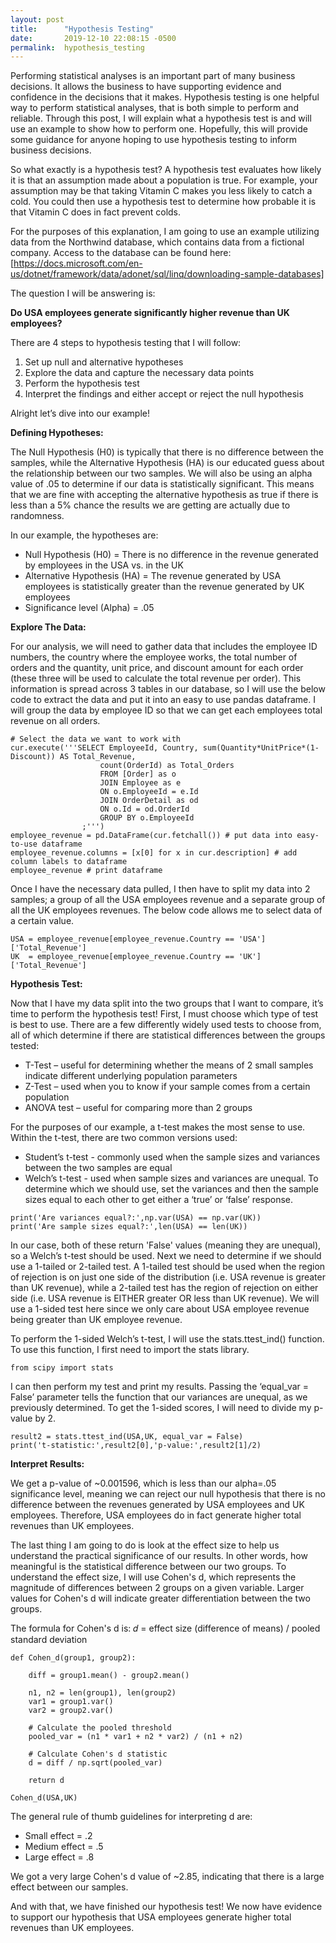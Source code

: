 ```yaml
---
layout: post
title:      "Hypothesis Testing"
date:       2019-12-10 22:08:15 -0500
permalink:  hypothesis_testing
---
```



Performing statistical analyses is an important part of many business decisions. It allows the business to have supporting evidence and confidence in the decisions that it makes. Hypothesis testing is one helpful way to perform statistical analyses, that is both simple to perform and reliable. Through this post, I will explain what a hypothesis test is and will use an example to show how to perform one. Hopefully, this will provide some guidance for anyone hoping to use hypothesis testing to inform business decisions.

So what exactly is a hypothesis test? A hypothesis test evaluates how likely it is that an assumption made about a population is true.  For example, your assumption may be that taking Vitamin C makes you less likely to catch a cold. You could then use a hypothesis test to determine how probable it is that Vitamin C does in fact prevent colds.

For the purposes of this explanation, I am going to use an example utilizing data from the Northwind database, which contains data from a fictional company. Access to the database can be found here: [https://docs.microsoft.com/en-us/dotnet/framework/data/adonet/sql/linq/downloading-sample-databases]

The question I will be answering is:

**Do USA employees generate significantly higher revenue than UK employees?**

There are 4 steps to hypothesis testing that I will follow:
1. Set up null and alternative hypotheses
2.	Explore the data and capture the necessary data points
3.	Perform the hypothesis test
4.	Interpret the findings and either accept or reject the null hypothesis

Alright let’s dive into our example!

**Defining Hypotheses:**

The Null Hypothesis (H0) is typically that there is no difference between the samples, while the Alternative Hypothesis (HA) is our educated guess about the relationship between our two samples. We will also be using an alpha value of .05 to determine if our data is statistically significant. This means that we are fine with accepting the alternative hypothesis as true if there is less than a 5% chance the results we are getting are actually due to randomness.

In our example, the hypotheses are:
* Null Hypothesis (H0) = There is no difference in the revenue generated by employees in the USA vs. in the UK
* Alternative Hypothesis (HA) = The revenue generated by USA employees is statistically greater than the revenue generated by UK employees
* Significance level (Alpha) = .05


**Explore The Data:**

For our analysis, we will need to gather data that includes the employee ID numbers, the country where the employee works, the total number of orders and the quantity, unit price, and discount amount for each order (these three will be used to calculate the total revenue per order). This information is spread across 3 tables in our database, so I will use the below code to extract the data and put it into an easy to use pandas dataframe. I will group the data by employee ID so that we can get each employees total revenue on all orders.

```
# Select the data we want to work with
cur.execute('''SELECT EmployeeId, Country, sum(Quantity*UnitPrice*(1-Discount)) AS Total_Revenue, 
                    count(OrderId) as Total_Orders
                    FROM [Order] as o
                    JOIN Employee as e
                    ON o.EmployeeId = e.Id
                    JOIN OrderDetail as od
                    ON o.Id = od.OrderId
                    GROUP BY o.EmployeeId
                ;''')
employee_revenue = pd.DataFrame(cur.fetchall()) # put data into easy-to-use dataframe
employee_revenue.columns = [x[0] for x in cur.description] # add column labels to dataframe
employee_revenue # print dataframe
```

Once I have the necessary data pulled, I then have to split my data into 2 samples;  a group of all the USA employees revenue and a separate group of all the UK employees revenues. The below code allows me to select data of a certain value.

```
USA = employee_revenue[employee_revenue.Country == 'USA']['Total_Revenue']
UK  = employee_revenue[employee_revenue.Country == 'UK']['Total_Revenue']
```

**Hypothesis Test:**

Now that I have my data split into the two groups that I want to compare, it’s time to perform the hypothesis test! First, I must choose which type of test is best to use. There are a few differently widely used tests to choose from, all of which determine if there are statistical differences between the groups tested:
* T-Test – useful for determining whether the means of 2 small samples indicate different underlying population parameters
* Z-Test – used when you to know if your sample comes from a certain population
* ANOVA test – useful for comparing more than 2 groups

For the purposes of our example, a t-test makes the most sense to use. Within the t-test, there are two common versions used:
* Student’s t-test - commonly used when the sample sizes and variances between the two samples are equal
* Welch’s t-test - used when sample sizes and variances are unequal. 
To determine which we should use, set the variances and then the sample sizes equal to each other to get either a ‘true’ or ‘false’ response.

```
print('Are variances equal?:',np.var(USA) == np.var(UK))
print('Are sample sizes equal?:',len(USA) == len(UK))
```

In our case, both of these return 'False' values (meaning they are unequal), so a Welch’s t-test should be used. Next we need to determine if we should use a 1-tailed or 2-tailed test. A 1-tailed test should be used when the region of rejection is on just one side of the distribution (i.e. USA revenue is greater than UK revenue), while a 2-tailed test has the region of rejection on either side (i.e. USA revenue is EITHER greater OR less than UK revenue). We will use a 1-sided test here since we only care about USA employee revenue being greater than UK employee revenue.

To perform the 1-sided Welch’s t-test, I will use the stats.ttest_ind() function. To use this function, I first need to import the stats library. 

```
from scipy import stats
```

I can then perform my test and print my results. Passing the ‘equal_var = False’ parameter tells the function that our variances are unequal, as we previously determined. To get the 1-sided scores, I will need to divide my p-value by 2.

```
result2 = stats.ttest_ind(USA,UK, equal_var = False)
print('t-statistic:',result2[0],'p-value:',result2[1]/2)
```

**Interpret Results:**

We get a p-value of ~0.001596, which is less than our alpha=.05 significance level, meaning we can reject our null hypothesis that there is no difference between the revenues generated by USA employees and UK employees. Therefore, USA employees do in fact generate higher total revenues than UK employees. 

The last thing I am going to do is look at the effect size to help us understand the practical significance of our results. In other words, how meaningful is the statistical difference between our two groups. To understand the effect size, I will use Cohen's d, which represents the magnitude of differences between 2 groups on a given variable. Larger values for Cohen's d will indicate greater differentiation between the two groups.

The formula for Cohen's d is:
𝑑 = effect size (difference of means) / pooled standard deviation

```
def Cohen_d(group1, group2):

    diff = group1.mean() - group2.mean()

    n1, n2 = len(group1), len(group2)
    var1 = group1.var()
    var2 = group2.var()

    # Calculate the pooled threshold
    pooled_var = (n1 * var1 + n2 * var2) / (n1 + n2)
    
    # Calculate Cohen's d statistic
    d = diff / np.sqrt(pooled_var)
    
    return d
```
```
Cohen_d(USA,UK)
```

The general rule of thumb guidelines for interpreting d are:
* Small effect = .2
* Medium effect = .5
* Large effect = .8

We got a very large Cohen's d value of ~2.85, indicating that there is a large effect between our samples.

And with that, we have finished our hypothesis test! We now have evidence to support our hypothesis that USA employees generate higher total revenues than UK employees.

